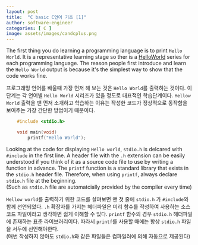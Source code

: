 ```yaml
---
layout: post
title:  "C basic C언어 기초 [1]"
author: software-engineer
categories: [ C ]
image: assets/images/candcplus.png
---
```


The first thing you do learning a programming language is to print `Hello World`. It is a representative learning stage so ther is a [HelloWorld][Linkh] series for each programming language. The reason people first introduce and learn the `Hello World` output is because it's the simplest way to show that the code works fine.

프로그래밍 언어를 배울때 가장 먼저 해 보는 것은 `Hello World`를 출력하는 것이다. 이 단계는 각 언어별 `Hello World` 시리즈가 있을 정도로 대표적인 학습단계이다. `Hellow World` 출력을 맨 먼저 소개하고 학습하는 이유는 작성한 코드가 정상적으로 동작함을 보여주는 가장 간단한 방법이기 때문이다. 



```c
    #include <stdio.h>

    void main(void)
        printf("Hello World");          
```


Looking at the code for displaying `Hello world`, `stdio.h` is delcared with `#include` in the first line. A header file with the `.h` extension can be easily understood if you think of it as a source code file to use by writing a function in advance. The `printf` function is a standard library that exists in the `stdio.h` header file. Therefore, when using `printf`, always declare `stdio.h` file at the beginning.  
(Such as `stdio.h` file are automatcially provided by the compiler every time)


`Hellow world`를 출력하기 위한 코드를 살펴보면 맨 첫 줄에 `stdio.h` 가 `#include`와 함께 선언되었다. `.h` 확장자를 가지는 헤더파일은 미리 함수를 작성하여 사용하는 소스코드 파일이라고 생각하면 쉽게 이해할 수 있다. `printf` 함수의 경우 `stdio.h` 헤더파일에 존재하는 표준 라이브러리이다. 따라서 `printf`를 사용할 때에는 항상 `stdio.h` 파일을 서두에 선언해야한다.  
(매번 작성하지 않아도 `stdio.h`와 같은 파일들은 컴파일러에 의해 자동으로 제공된다)


[Linkh]: https://learn.excelwithbusiness.com/blog/post/web-design/say-hello-world-in-28-different-programming-languages